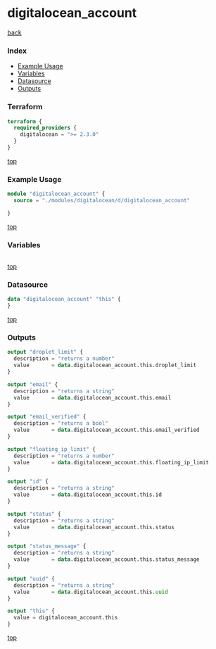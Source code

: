 # digitalocean_account

[back](../digitalocean.md)

### Index

- [Example Usage](#example-usage)
- [Variables](#variables)
- [Datasource](#datasource)
- [Outputs](#outputs)

### Terraform

```terraform
terraform {
  required_providers {
    digitalocean = ">= 2.3.0"
  }
}
```

[top](#index)

### Example Usage

```terraform
module "digitalocean_account" {
  source = "./modules/digitalocean/d/digitalocean_account"

}
```

[top](#index)

### Variables

```terraform
```

[top](#index)

### Datasource

```terraform
data "digitalocean_account" "this" {
}
```

[top](#index)

### Outputs

```terraform
output "droplet_limit" {
  description = "returns a number"
  value       = data.digitalocean_account.this.droplet_limit
}

output "email" {
  description = "returns a string"
  value       = data.digitalocean_account.this.email
}

output "email_verified" {
  description = "returns a bool"
  value       = data.digitalocean_account.this.email_verified
}

output "floating_ip_limit" {
  description = "returns a number"
  value       = data.digitalocean_account.this.floating_ip_limit
}

output "id" {
  description = "returns a string"
  value       = data.digitalocean_account.this.id
}

output "status" {
  description = "returns a string"
  value       = data.digitalocean_account.this.status
}

output "status_message" {
  description = "returns a string"
  value       = data.digitalocean_account.this.status_message
}

output "uuid" {
  description = "returns a string"
  value       = data.digitalocean_account.this.uuid
}

output "this" {
  value = digitalocean_account.this
}
```

[top](#index)